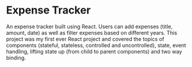 # Expense Tracker

An expense tracker built using React. Users can add expenses (title, amount, date) as well as filter expenses based on different years. This project was my first ever React project and covered the topics of components (stateful, stateless, controlled and uncontrolled), state, event handling, lifting state up (from child to parent components) and two way binding.


